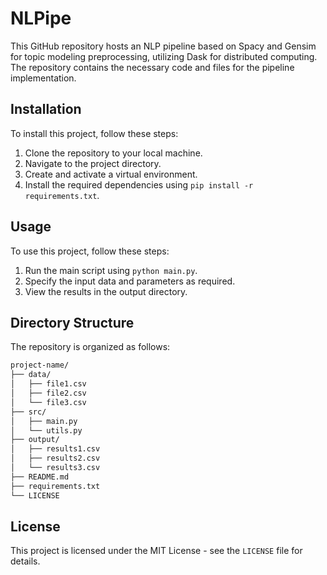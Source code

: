 # NLPipe
This GitHub repository hosts an NLP pipeline based on Spacy and Gensim for topic modeling preprocessing, utilizing Dask for distributed computing. The repository contains the necessary code and files for the pipeline implementation.

## Installation

To install this project, follow these steps:

1. Clone the repository to your local machine.
2. Navigate to the project directory.
3. Create and activate a virtual environment.
4. Install the required dependencies using `pip install -r requirements.txt`.

## Usage

To use this project, follow these steps:

1. Run the main script using `python main.py`.
2. Specify the input data and parameters as required.
3. View the results in the output directory.

## Directory Structure

The repository is organized as follows:

```bash
project-name/
├── data/
│   ├── file1.csv
│   ├── file2.csv
│   └── file3.csv
├── src/
│   ├── main.py
│   └── utils.py
├── output/
│   ├── results1.csv
│   ├── results2.csv
│   └── results3.csv
├── README.md
├── requirements.txt
└── LICENSE
```

## License

This project is licensed under the MIT License - see the `LICENSE` file for details.
